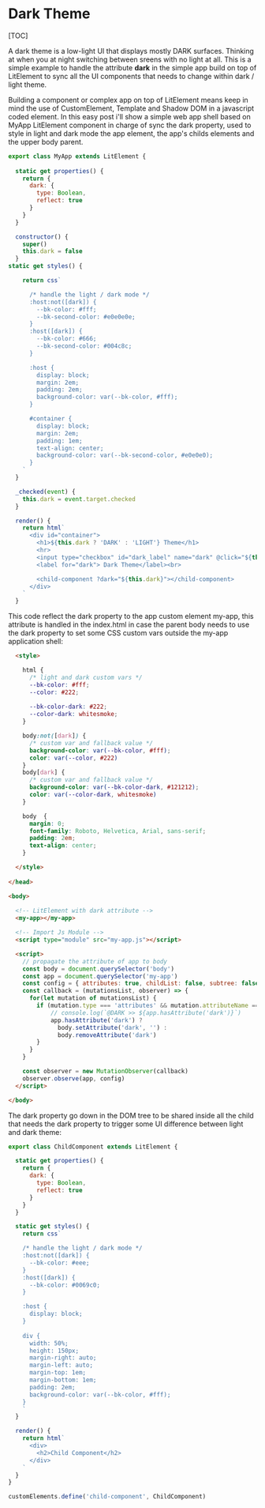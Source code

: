 Dark Theme
==========
[TOC]

A dark theme is a low-light UI that displays mostly DARK surfaces. Thinking at when you at night switching between sreens with no light at all. This is a simple example to handle the attribute **dark** in the simple app build on top of LitElement to sync all the UI components that needs to change within dark / light theme. 

Building a component or complex app on top of LitElement means keep in mind the use of CustomElement, Template and Shadow DOM in a javascript coded element. In this easy post i'll show a simple web app shell based on MyApp LitElement component in charge of sync the dark property, used to style in light and dark mode the app element, the app's childs elements and the upper body parent.

```javascript
export class MyApp extends LitElement {
  
  static get properties() {
    return {
      dark: {
        type: Boolean,
        reflect: true
      }
    }
  }

  constructor() {
    super()
    this.dark = false
  }
static get styles() {

    return css`

      /* handle the light / dark mode */ 
      :host:not([dark]) {
        --bk-color: #fff;
        --bk-second-color: #e0e0e0e;
      }
      :host([dark]) {
        --bk-color: #666;
        --bk-second-color: #004c8c;
      }

      :host {
        display: block;
        margin: 2em;
        padding: 2em;
        background-color: var(--bk-color, #fff);
      }

      #container {
        display: block;
        margin: 2em;
        padding: 1em;
        text-align: center;
        background-color: var(--bk-second-color, #e0e0e0);
      }
    `
  }

  _checked(event) {
    this.dark = event.target.checked
  }

  render() {
    return html`
      <div id="container">
        <h1>${this.dark ? 'DARK' : 'LIGHT'} Theme</h1>
        <hr>
        <input type="checkbox" id="dark_label" name="dark" @click="${this._checked}">
        <label for="dark"> Dark Theme</label><br>

        <child-component ?dark="${this.dark}"></child-component>
      </div>
    `
  }
``` 

This code reflect the dark property to the app custom element my-app, this attribute is handled in the index.html in case the parent body needs to use the dark property to set some CSS custom vars outside the my-app application shell:
```html
  <style>

    html {
      /* light and dark custom vars */
      --bk-color: #fff;
      --color: #222;
      
      --bk-color-dark: #222;
      --color-dark: whitesmoke;
    }

    body:not([dark]) {
      /* custom var and fallback value */ 
      background-color: var(--bk-color, #fff);
      color: var(--color, #222)
    }
    body[dark] {
      /* custom var and fallback value */ 
      background-color: var(--bk-color-dark, #121212);
      color: var(--color-dark, whitesmoke)
    }

    body  {
      margin: 0;
      font-family: Roboto, Helvetica, Arial, sans-serif;
      padding: 2em;
      text-align: center;
    }

  </style>
  
</head>

<body>
  
  <!-- LitElement with dark attribute -->
  <my-app></my-app>

  <!-- Import Js Module -->
  <script type="module" src="my-app.js"></script>

  <script>
    // propagate the attribute of app to body 
    const body = document.querySelector('body')
    const app = document.querySelector('my-app')
    const config = { attributes: true, childList: false, subtree: false };
    const callback = (mutationsList, observer) => {
      for(let mutation of mutationsList) {
        if (mutation.type === 'attributes' && mutation.attributeName === 'dark') {
            // console.log(`@DARK >> ${app.hasAttribute('dark')}`)
            app.hasAttribute('dark') ? 
              body.setAttribute('dark', '') :
              body.removeAttribute('dark')
        }
      }
    }

    const observer = new MutationObserver(callback)
    observer.observe(app, config)
  </script>

</body>
```

The dark property go down in the DOM tree to be shared inside all the child that needs the dark property to trigger some UI difference between light and dark theme:
```javascript
export class ChildComponent extends LitElement {

  static get properties() {
    return {
      dark: {
        type: Boolean,
        reflect: true
      }
    }
  }

  static get styles() {
    return css`

    /* handle the light / dark mode */ 
    :host:not([dark]) {
      --bk-color: #eee;
    }
    :host([dark]) {
      --bk-color: #0069c0;
    }

    :host {
      display: block;
    }
  
    div {
      width: 50%;
      height: 150px;
      margin-right: auto;
      margin-left: auto;
      margin-top: 1em;
      margin-bottom: 1em;
      padding: 2em;
      background-color: var(--bk-color, #fff);
    }
    `
  }

  render() {
    return html`
      <div>
        <h2>Child Component</h2>
      </div>
    `
  }
}

customElements.define('child-component', ChildComponent)
```



